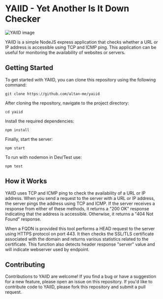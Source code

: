 # YAIID - Yet Another Is It Down Checker

![YAIID image](https://imgur.com/LMVdvNU.png)

YAIID is a simple NodeJS express application that checks whether a URL or IP address is accessible using TCP and ICMP ping. This application can be useful for monitoring the availability of websites or servers.

## Getting Started

To get started with YAIID, you can clone this repository using the following command:

```
git clone https://github.com/altan-me/yaiid
```

After cloning the repository, navigate to the project directory:

```
cd yaiid
```

Install the required dependencies:

```
npm install
```

Finally, start the server:

```
npm start
```

To run with nodemon in Dev/Test use:

```
npm test
```

## How it Works

YAIID uses TCP and ICMP ping to check the availability of a URL or IP address. When you send a request to the server with a URL or IP address, the server pings the address using TCP and ICMP. If the server receives a response from either of these methods, it returns a "200 OK" response indicating that the address is accessible. Otherwise, it returns a "404 Not Found" response.

When a FQDN is provided this tool performs a HEAD request to the server using HTTPS protocol on port 443. It then checks the SSL/TLS certificate associated with the domain and returns various statistics related to the certificate.
This function also detects header response "server" value and will indicate webserver used by endpoint.

## Contributing

Contributions to YAIID are welcome! If you find a bug or have a suggestion for a new feature, please open an issue on this repository. If you'd like to contribute code to YAIID, please fork this repository and submit a pull request.
